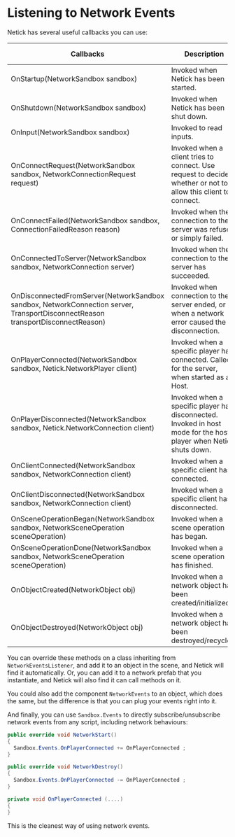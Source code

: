 # Listening to Network Events

Netick has several useful callbacks you can use:

| Callbacks                                                                                                                       | Description                                                                                                       | Invoke target |
| ------------------------------------------------------------------------------------------------------------------------------- | ----------------------------------------------------------------------------------------------------------------- | ------------- |
| OnStartup(NetworkSandbox sandbox)                                                                                               | Invoked when Netick has been started.                                                                             | Client/Server |
| OnShutdown(NetworkSandbox sandbox)                                                                                              | Invoked when Netick has been shut down.                                                                           | Client/Server |
| OnInput(NetworkSandbox sandbox)                                                                                                 | Invoked to read inputs.                                                                                           | Client/Server |
| OnConnectRequest(NetworkSandbox sandbox, NetworkConnectionRequest request)                                                      | Invoked when a client tries to connect. Use request to decide whether or not to allow this client to connect.     | Server        |
| OnConnectFailed(NetworkSandbox sandbox, ConnectionFailedReason reason)                                                          | Invoked when the connection to the server was refused, or simply failed.                                          | Client        |
| OnConnectedToServer(NetworkSandbox sandbox, NetworkConnection server)                                                           | Invoked when the connection to the server has succeeded.                                                          | Client        |
| OnDisconnectedFromServer(NetworkSandbox sandbox, NetworkConnection server, TransportDisconnectReason transportDisconnectReason) | Invoked when connection to the server ended, or when a network error caused the disconnection.                    | Client        |
| OnPlayerConnected(NetworkSandbox sandbox, Netick.NetworkPlayer client)                                                          | Invoked when a specific player has connected. Called for the server, when started as a Host.                      | Server        |
| OnPlayerDisconnected(NetworkSandbox sandbox, Netick.NetworkConnection client)                                                   | Invoked when a specific player has disconnected. Invoked in host mode for the host player when Netick shuts down. | Server        |
| OnClientConnected(NetworkSandbox sandbox, NetworkConnection client)                                                             | Invoked when a specific client has connected.                                                                     | Server        |
| OnClientDisconnected(NetworkSandbox sandbox, NetworkConnection client)                                                          | Invoked when a specific client has disconnected.                                                                  | Server        |
| OnSceneOperationBegan(NetworkSandbox sandbox, NetworkSceneOperation sceneOperation)                                             | Invoked when a scene operation has began.                                                                         | Client/Server |
| OnSceneOperationDone(NetworkSandbox sandbox, NetworkSceneOperation sceneOperation)                                              | Invoked when a scene operation has finished.                                                                      | Client/Server |
| OnObjectCreated(NetworkObject obj)                                                                                              | Invoked when a network object has been created/initialized.                                                       | Client/Server |
| OnObjectDestroyed(NetworkObject obj)                                                                                            | Invoked when a network object has been destroyed/recycled.                                                        | Client/Server |

You can override these methods on a class inheriting from `NetworkEventsListener`, and add it to an object in the scene, and Netick will find it automatically. Or, you can add it to a network prefab that you instantiate, and Netick will also find it can call methods on it.

You could also add the component `NetworkEvents` to an object, which does the same, but the difference is that you can plug your events right into it.

And finally, you can use `Sandbox.Events` to directly subscribe/unsubscribe network events from any script, including network behaviours:

```csharp
public override void NetworkStart()
{
  Sandbox.Events.OnPlayerConnected += OnPlayerConnected ;
}

public override void NetworkDestroy()
{
  Sandbox.Events.OnPlayerConnected -= OnPlayerConnected ;
}

private void OnPlayerConnected (....)
{
}
```

This is the cleanest way of using network events.
